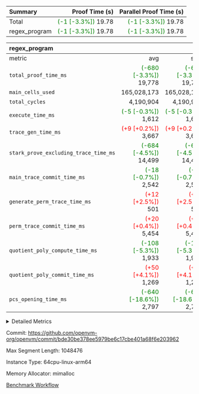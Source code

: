 | Summary | Proof Time (s) | Parallel Proof Time (s) |
|:---|---:|---:|
| Total | <span style='color: green'>(-1 [-3.3%])</span> 19.78 | <span style='color: green'>(-1 [-3.3%])</span> 19.78 |
| regex_program | <span style='color: green'>(-1 [-3.3%])</span> 19.78 | <span style='color: green'>(-1 [-3.3%])</span> 19.78 |


| regex_program |||||
|:---|---:|---:|---:|---:|
|metric|avg|sum|max|min|
| `total_proof_time_ms ` | <span style='color: green'>(-680 [-3.3%])</span> 19,778 | <span style='color: green'>(-680 [-3.3%])</span> 19,778 | <span style='color: green'>(-680 [-3.3%])</span> 19,778 | <span style='color: green'>(-680 [-3.3%])</span> 19,778 |
| `main_cells_used     ` |  165,028,173 |  165,028,173 |  165,028,173 |  165,028,173 |
| `total_cycles        ` |  4,190,904 |  4,190,904 |  4,190,904 |  4,190,904 |
| `execute_time_ms     ` | <span style='color: green'>(-5 [-0.3%])</span> 1,612 | <span style='color: green'>(-5 [-0.3%])</span> 1,612 | <span style='color: green'>(-5 [-0.3%])</span> 1,612 | <span style='color: green'>(-5 [-0.3%])</span> 1,612 |
| `trace_gen_time_ms   ` | <span style='color: red'>(+9 [+0.2%])</span> 3,667 | <span style='color: red'>(+9 [+0.2%])</span> 3,667 | <span style='color: red'>(+9 [+0.2%])</span> 3,667 | <span style='color: red'>(+9 [+0.2%])</span> 3,667 |
| `stark_prove_excluding_trace_time_ms` | <span style='color: green'>(-684 [-4.5%])</span> 14,499 | <span style='color: green'>(-684 [-4.5%])</span> 14,499 | <span style='color: green'>(-684 [-4.5%])</span> 14,499 | <span style='color: green'>(-684 [-4.5%])</span> 14,499 |
| `main_trace_commit_time_ms` | <span style='color: green'>(-18 [-0.7%])</span> 2,542 | <span style='color: green'>(-18 [-0.7%])</span> 2,542 | <span style='color: green'>(-18 [-0.7%])</span> 2,542 | <span style='color: green'>(-18 [-0.7%])</span> 2,542 |
| `generate_perm_trace_time_ms` | <span style='color: red'>(+12 [+2.5%])</span> 501 | <span style='color: red'>(+12 [+2.5%])</span> 501 | <span style='color: red'>(+12 [+2.5%])</span> 501 | <span style='color: red'>(+12 [+2.5%])</span> 501 |
| `perm_trace_commit_time_ms` | <span style='color: red'>(+20 [+0.4%])</span> 5,454 | <span style='color: red'>(+20 [+0.4%])</span> 5,454 | <span style='color: red'>(+20 [+0.4%])</span> 5,454 | <span style='color: red'>(+20 [+0.4%])</span> 5,454 |
| `quotient_poly_compute_time_ms` | <span style='color: green'>(-108 [-5.3%])</span> 1,933 | <span style='color: green'>(-108 [-5.3%])</span> 1,933 | <span style='color: green'>(-108 [-5.3%])</span> 1,933 | <span style='color: green'>(-108 [-5.3%])</span> 1,933 |
| `quotient_poly_commit_time_ms` | <span style='color: red'>(+50 [+4.1%])</span> 1,269 | <span style='color: red'>(+50 [+4.1%])</span> 1,269 | <span style='color: red'>(+50 [+4.1%])</span> 1,269 | <span style='color: red'>(+50 [+4.1%])</span> 1,269 |
| `pcs_opening_time_ms ` | <span style='color: green'>(-640 [-18.6%])</span> 2,797 | <span style='color: green'>(-640 [-18.6%])</span> 2,797 | <span style='color: green'>(-640 [-18.6%])</span> 2,797 | <span style='color: green'>(-640 [-18.6%])</span> 2,797 |



<details>
<summary>Detailed Metrics</summary>

| group | num_segments | keygen_time_ms | commit_exe_time_ms |
| --- | --- | --- | --- |
| regex_program | 1 | 727 | 48 | 

| group | air_name | quotient_deg | interactions | constraints |
| --- | --- | --- | --- | --- |
| regex_program | AccessAdapterAir<16> | 2 | 5 | 14 | 
| regex_program | AccessAdapterAir<2> | 2 | 5 | 14 | 
| regex_program | AccessAdapterAir<32> | 2 | 5 | 14 | 
| regex_program | AccessAdapterAir<4> | 2 | 5 | 14 | 
| regex_program | AccessAdapterAir<64> | 2 | 5 | 14 | 
| regex_program | AccessAdapterAir<8> | 2 | 5 | 14 | 
| regex_program | BitwiseOperationLookupAir<8> | 2 | 2 | 4 | 
| regex_program | KeccakVmAir | 2 | 321 | 4,571 | 
| regex_program | MemoryMerkleAir<8> | 2 | 4 | 40 | 
| regex_program | PersistentBoundaryAir<8> | 2 | 3 | 6 | 
| regex_program | PhantomAir | 2 | 3 | 5 | 
| regex_program | Poseidon2PeripheryAir<BabyBearParameters>, 1> | 2 | 1 | 286 | 
| regex_program | ProgramAir | 1 | 1 | 4 | 
| regex_program | RangeTupleCheckerAir<2> | 1 | 1 | 4 | 
| regex_program | VariableRangeCheckerAir | 1 | 1 | 4 | 
| regex_program | VmAirWrapper<Rv32BaseAluAdapterAir, BaseAluCoreAir<4, 8> | 2 | 19 | 43 | 
| regex_program | VmAirWrapper<Rv32BaseAluAdapterAir, LessThanCoreAir<4, 8> | 2 | 17 | 39 | 
| regex_program | VmAirWrapper<Rv32BaseAluAdapterAir, ShiftCoreAir<4, 8> | 2 | 23 | 90 | 
| regex_program | VmAirWrapper<Rv32BranchAdapterAir, BranchEqualCoreAir<4> | 2 | 11 | 25 | 
| regex_program | VmAirWrapper<Rv32BranchAdapterAir, BranchLessThanCoreAir<4, 8> | 2 | 13 | 41 | 
| regex_program | VmAirWrapper<Rv32CondRdWriteAdapterAir, Rv32JalLuiCoreAir> | 2 | 10 | 22 | 
| regex_program | VmAirWrapper<Rv32HintStoreAdapterAir, Rv32HintStoreCoreAir> | 2 | 15 | 17 | 
| regex_program | VmAirWrapper<Rv32JalrAdapterAir, Rv32JalrCoreAir> | 2 | 16 | 20 | 
| regex_program | VmAirWrapper<Rv32LoadStoreAdapterAir, LoadSignExtendCoreAir<4, 8> | 2 | 18 | 33 | 
| regex_program | VmAirWrapper<Rv32LoadStoreAdapterAir, LoadStoreCoreAir<4> | 2 | 17 | 38 | 
| regex_program | VmAirWrapper<Rv32MultAdapterAir, DivRemCoreAir<4, 8> | 2 | 25 | 88 | 
| regex_program | VmAirWrapper<Rv32MultAdapterAir, MulHCoreAir<4, 8> | 2 | 24 | 38 | 
| regex_program | VmAirWrapper<Rv32MultAdapterAir, MultiplicationCoreAir<4, 8> | 2 | 19 | 26 | 
| regex_program | VmAirWrapper<Rv32RdWriteAdapterAir, Rv32AuipcCoreAir> | 2 | 11 | 15 | 
| regex_program | VmConnectorAir | 2 | 3 | 9 | 

| group | air_name | segment | rows | prep_cols | perm_cols | main_cols | cells |
| --- | --- | --- | --- | --- | --- | --- | --- |
| regex_program | AccessAdapterAir<2> | 0 | 64 |  | 24 | 11 | 2,240 | 
| regex_program | AccessAdapterAir<4> | 0 | 32 |  | 24 | 13 | 1,184 | 
| regex_program | AccessAdapterAir<8> | 0 | 131,072 |  | 24 | 17 | 5,373,952 | 
| regex_program | BitwiseOperationLookupAir<8> | 0 | 65,536 | 3 | 8 | 2 | 655,360 | 
| regex_program | KeccakVmAir | 0 | 32 |  | 1,288 | 3,164 | 142,464 | 
| regex_program | MemoryMerkleAir<8> | 0 | 131,072 |  | 20 | 32 | 6,815,744 | 
| regex_program | PersistentBoundaryAir<8> | 0 | 131,072 |  | 12 | 20 | 4,194,304 | 
| regex_program | PhantomAir | 0 | 512 |  | 12 | 6 | 9,216 | 
| regex_program | Poseidon2PeripheryAir<BabyBearParameters>, 1> | 0 | 16,384 |  | 8 | 300 | 5,046,272 | 
| regex_program | ProgramAir | 0 | 131,072 |  | 8 | 10 | 2,359,296 | 
| regex_program | RangeTupleCheckerAir<2> | 0 | 524,288 | 2 | 8 | 1 | 4,718,592 | 
| regex_program | VariableRangeCheckerAir | 0 | 262,144 | 2 | 8 | 1 | 2,359,296 | 
| regex_program | VmAirWrapper<Rv32BaseAluAdapterAir, BaseAluCoreAir<4, 8> | 0 | 2,097,152 |  | 80 | 36 | 243,269,632 | 
| regex_program | VmAirWrapper<Rv32BaseAluAdapterAir, LessThanCoreAir<4, 8> | 0 | 65,536 |  | 40 | 37 | 5,046,272 | 
| regex_program | VmAirWrapper<Rv32BaseAluAdapterAir, ShiftCoreAir<4, 8> | 0 | 262,144 |  | 52 | 53 | 27,525,120 | 
| regex_program | VmAirWrapper<Rv32BranchAdapterAir, BranchEqualCoreAir<4> | 0 | 524,288 |  | 48 | 26 | 38,797,312 | 
| regex_program | VmAirWrapper<Rv32BranchAdapterAir, BranchLessThanCoreAir<4, 8> | 0 | 262,144 |  | 56 | 32 | 23,068,672 | 
| regex_program | VmAirWrapper<Rv32CondRdWriteAdapterAir, Rv32JalLuiCoreAir> | 0 | 131,072 |  | 44 | 18 | 8,126,464 | 
| regex_program | VmAirWrapper<Rv32HintStoreAdapterAir, Rv32HintStoreCoreAir> | 0 | 16,384 |  | 36 | 26 | 1,015,808 | 
| regex_program | VmAirWrapper<Rv32JalrAdapterAir, Rv32JalrCoreAir> | 0 | 131,072 |  | 36 | 28 | 8,388,608 | 
| regex_program | VmAirWrapper<Rv32LoadStoreAdapterAir, LoadSignExtendCoreAir<4, 8> | 0 | 1,024 |  | 76 | 35 | 113,664 | 
| regex_program | VmAirWrapper<Rv32LoadStoreAdapterAir, LoadStoreCoreAir<4> | 0 | 2,097,152 |  | 72 | 40 | 234,881,024 | 
| regex_program | VmAirWrapper<Rv32MultAdapterAir, DivRemCoreAir<4, 8> | 0 | 128 |  | 104 | 57 | 20,608 | 
| regex_program | VmAirWrapper<Rv32MultAdapterAir, MulHCoreAir<4, 8> | 0 | 256 |  | 100 | 39 | 35,584 | 
| regex_program | VmAirWrapper<Rv32MultAdapterAir, MultiplicationCoreAir<4, 8> | 0 | 65,536 |  | 80 | 31 | 7,274,496 | 
| regex_program | VmAirWrapper<Rv32RdWriteAdapterAir, Rv32AuipcCoreAir> | 0 | 65,536 |  | 28 | 21 | 3,211,264 | 
| regex_program | VmConnectorAir | 0 | 2 | 1 | 12 | 4 | 32 | 

| group | segment | trace_gen_time_ms | total_proof_time_ms | total_cycles | total_cells | stark_prove_excluding_trace_time_ms | quotient_poly_compute_time_ms | quotient_poly_commit_time_ms | perm_trace_commit_time_ms | pcs_opening_time_ms | main_trace_commit_time_ms | main_cells_used | generate_perm_trace_time_ms | execute_time_ms |
| --- | --- | --- | --- | --- | --- | --- | --- | --- | --- | --- | --- | --- | --- | --- |
| regex_program | 0 | 3,667 | 19,778 | 4,190,904 | 632,452,480 | 14,499 | 1,933 | 1,269 | 5,454 | 2,797 | 2,542 | 165,028,173 | 501 | 1,612 | 

</details>


Commit: https://github.com/openvm-org/openvm/commit/bde30be378ee5979be6c17cbe401a68f6e203962

Max Segment Length: 1048476

Instance Type: 64cpu-linux-arm64

Memory Allocator: mimalloc

[Benchmark Workflow](https://github.com/openvm-org/openvm/actions/runs/12644277462)

